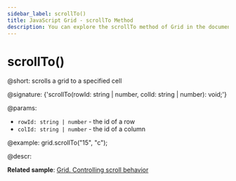 ```yaml
---
sidebar_label: scrollTo()
title: JavaScript Grid - scrollTo Method 
description: You can explore the scrollTo method of Grid in the documentation of the DHTMLX JavaScript UI library. Browse developer guides and API reference, try out code examples and live demos, and download a free 30-day evaluation version of DHTMLX Suite.
---
```


# scrollTo()

@short: scrolls a grid to a specified cell

@signature: {'scrollTo(rowId: string | number, colId: string | number): void;'}

@params:
- `rowId: string | number` - the id of a row
- `colId: string | number` - the id of a column

@example:
grid.scrollTo("15", "c");

@descr:

**Related sample**: [Grid. Controlling scroll behavior](https://snippet.dhtmlx.com/usu1rnpu)

[comment]: # (@related: grid/usage.md#controlling-scroll-behavior)
